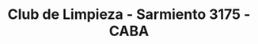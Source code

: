 ---
title: "Club de Limpieza - Sarmiento 3175 - CABA"
url: /ciudad-autonoma-de-buenos-aires/club-de-limpieza-sarmiento-3175-caba/
shop: supermercado
---